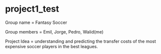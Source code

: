 # project1_test

Group name = Fantasy Soccer

Group members = Emil, Jorge, Pedro, Walid(me)

Project Idea = understanding and predicting the transfer costs of the most expensive soccer players in the best leagues.